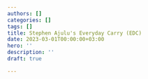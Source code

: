 ```yaml
---
authors: []
categories: []
tags: []
title: Stephen Ajulu's Everyday Carry (EDC)
date: 2023-03-01T00:00:00+03:00
hero: ''
description: ''
draft: true

---
```

